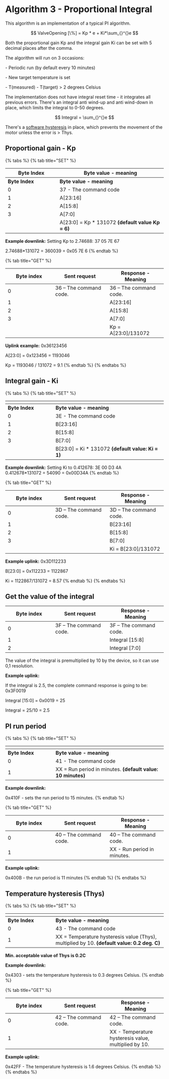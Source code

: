 # Algorithm 3 - Proportional Integral

This algorithm is an implementation of a typical PI algorithm.

$$
ValveOpening [\%]  = Kp * e + Ki*\sum_{}^{}e
$$

Both the proportional gain Kp and the integral gain Ki can be set with 5 decimal places after the comma.

The algorithm will run on 3 occasions:

&#x20;\- Periodic run (by default every 10 minutes)

&#x20;\- New target temperature is set

&#x20;\- T(measured) - T(target) > 2 degrees Celsius

The implementation does not have integral reset time - it integrates all previous errors. There's an integral anti wind-up and anti wind-down in place, which limits the integral to 0-50 degrees.&#x20;

$$
Integral = \sum_{}^{}e
$$

There's a [software hysteresis](algorithm-3-proportional-integral.md#temperature-hysteresis) in place, which prevents the movement of the motor unless the error is > Thys.

## Proportional gain - Kp

{% tabs %}
{% tab title="SET" %}
<table><thead><tr><th width="149">Byte Index</th><th>Byte value - meaning</th></tr></thead><tbody><tr><td><strong>Byte Index</strong></td><td><strong>Byte value - meaning</strong></td></tr><tr><td>0</td><td>37 - The command code</td></tr><tr><td>1</td><td>A[23:16]</td></tr><tr><td>2</td><td>A[15:8]</td></tr><tr><td>3</td><td>A[7:0]</td></tr><tr><td></td><td>A[23:0] = Kp * 131072 <strong>(default value Kp = 6)</strong></td></tr></tbody></table>

**Example downlink:** Setting Kp to 2.74688: 37 05 7E 67

2.74688\*131072 = 360039 = 0x05 7E 6
{% endtab %}

{% tab title="GET" %}
<table><thead><tr><th width="135">Byte index</th><th width="157">Sent request</th><th>Response - Meaning</th></tr></thead><tbody><tr><td>0</td><td>36 – The command code.</td><td>36 – The command code.</td></tr><tr><td>1</td><td> </td><td>A[23:16]</td></tr><tr><td>2</td><td></td><td>A[15:8]</td></tr><tr><td>3</td><td></td><td>A[7:0]</td></tr><tr><td></td><td></td><td>Kp = A[23:0]/131072</td></tr></tbody></table>

**Uplink example:** 0x36123456

A\[23:0] = 0x123456 = 1193046

Kp = 1193046 / 131072 = 9.1
{% endtab %}
{% endtabs %}

## Integral gain - Ki

{% tabs %}
{% tab title="SET" %}
<table><thead><tr><th width="136"></th><th></th></tr></thead><tbody><tr><td><strong>Byte Index</strong></td><td><strong>Byte value - meaning</strong></td></tr><tr><td>0</td><td>3E - The command code</td></tr><tr><td>1</td><td>B[23:16]</td></tr><tr><td>2</td><td>B[15:8]</td></tr><tr><td>3</td><td>B[7:0]</td></tr><tr><td></td><td>B[23:0] = Ki * 131072 <strong>(default value: Ki = 1)</strong></td></tr></tbody></table>

**Example downlink:** Setting Ki to 0.412678: 3E 00 D3 4A\
0.412678\*131072 = 54090 = 0x00D34A
{% endtab %}

{% tab title="GET" %}
<table><thead><tr><th width="135">Byte index</th><th width="157">Sent request</th><th>Response - Meaning</th></tr></thead><tbody><tr><td>0</td><td>3D – The command code.</td><td>3D – The command code.</td></tr><tr><td>1</td><td> </td><td>B[23:16]</td></tr><tr><td>2</td><td></td><td>B[15:8]</td></tr><tr><td>3</td><td></td><td>B[7:0]</td></tr><tr><td></td><td></td><td>Ki = B[23:0]/131072</td></tr></tbody></table>

**Example uplink:** 0x3D112233

B\[23:0] = 0x112233 = 1122867

Ki = 1122867/131072 = 8.57
{% endtab %}
{% endtabs %}

## Get the value of the integral

<table><thead><tr><th width="135">Byte index</th><th width="157">Sent request</th><th>Response - Meaning</th></tr></thead><tbody><tr><td>0</td><td>3F – The command code.</td><td>3F – The command code.</td></tr><tr><td>1</td><td> </td><td>Integral [15:8]</td></tr><tr><td>2</td><td> </td><td>Integral [7:0]</td></tr></tbody></table>

The value of the integral is premultiplied by 10 by the device, so it can use 0,1 resolution.

**Example uplink:**

If the integral is 2.5, the complete command response is going to be: 0x3F0019&#x20;

Integral \[15:0] = 0x0019 = 25

Integral = 25/10 = 2.5

## PI run period

{% tabs %}
{% tab title="SET" %}
<table><thead><tr><th width="136"></th><th></th></tr></thead><tbody><tr><td><strong>Byte Index</strong></td><td><strong>Byte value - meaning</strong></td></tr><tr><td>0</td><td>41 - The command code</td></tr><tr><td>1</td><td>XX = Run period in minutes. <strong>(default value: 10 minutes)</strong></td></tr></tbody></table>

**Example downlink:**

0x410F - sets the run period to 15 minutes.
{% endtab %}

{% tab title="GET" %}
<table><thead><tr><th width="135">Byte index</th><th width="157">Sent request</th><th>Response - Meaning</th></tr></thead><tbody><tr><td>0</td><td>40 – The command code.</td><td>40 – The command code.</td></tr><tr><td>1</td><td> </td><td>XX - Run period in minutes.</td></tr></tbody></table>

**Example uplink:**

0x400B - the run period is 11 minutes
{% endtab %}
{% endtabs %}

## Temperature hysteresis (Thys)

{% tabs %}
{% tab title="SET" %}
<table><thead><tr><th width="136"></th><th></th></tr></thead><tbody><tr><td><strong>Byte Index</strong></td><td><strong>Byte value - meaning</strong></td></tr><tr><td>0</td><td>43 - The command code</td></tr><tr><td>1</td><td>XX = Temperature hysteresis value (Thys), multiplied by 10. <strong>(default value: 0.2 deg. C)</strong></td></tr></tbody></table>

**Min. acceptable value of Thys is 0.2C**

**Example downlink:**

0x4303 - sets the temperature hysteresis to 0.3 degrees Celsius.
{% endtab %}

{% tab title="GET" %}
<table><thead><tr><th width="135">Byte index</th><th width="157">Sent request</th><th>Response - Meaning</th></tr></thead><tbody><tr><td>0</td><td>42 – The command code.</td><td>42 – The command code.</td></tr><tr><td>1</td><td> </td><td>XX - Temperature hysteresis value, multiplied by 10.</td></tr></tbody></table>

**Example uplink:**

0x42FF - The temperature hysteresis is 1.6 degrees Celsius.
{% endtab %}
{% endtabs %}

